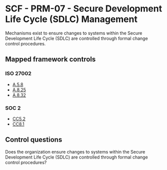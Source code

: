 # SCF - PRM-07 - Secure Development Life Cycle (SDLC) Management
Mechanisms exist to ensure changes to systems within the Secure Development Life Cycle (SDLC) are controlled through formal change control procedures. 
## Mapped framework controls
### ISO 27002
- [A.5.8](../iso27002/a-5.md#a58)
- [A.8.25](../iso27002/a-8.md#a825)
- [A.8.32](../iso27002/a-8.md#a832)
  
### SOC 2
- [CC5.2](../soc2/cc52.md)
- [CC8.1](../soc2/cc81.md)
  
## Control questions
Does the organization ensure changes to systems within the Secure Development Life Cycle (SDLC) are controlled through formal change control procedures? 
  